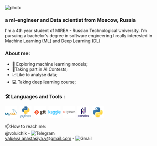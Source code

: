 
<img width="600" height="400" alt="photo" src="https://github.com/VoLuIcHiK/VoLuIcHiK/assets/90902903/399348fc-5f38-469e-b681-02563a3ba5ab">

### a ml-engineer and Data scientist from Moscow, Russia

I'm a 4th year student of MIREA - Russian Technological University. I'm pursuing a bachelor's degree in software engineering.I really interested in Machine Learning (ML) and Deep Learning (DL)

### About me:
- 📖 Exploring machine learning models;
- 🥇Taking part in AI Contests;
- 📈Like to analyse data;
- 💻 Taking deep learning course;

### :hammer_and_wrench: Languages and Tools :
<div>
  <img src="https://github.com/devicons/devicon/blob/master/icons/mysql/mysql-original-wordmark.svg" title="MySQL"  alt="MySQL" width="40" height="40"/>&nbsp;
  <img src="https://github.com/devicons/devicon/blob/master/icons/python/python-original-wordmark.svg" title="Python" alt="Puthon" width="40" height="40"/>&nbsp;
  <img src="https://github.com/devicons/devicon/blob/master/icons/git/git-original-wordmark.svg" title="Git" **alt="Git" width="40" height="40"/>&nbsp;
  <img src="https://github.com/devicons/devicon/blob/master/icons/kaggle/kaggle-original-wordmark.svg" title="Kaggle" **alt="Kaggle" width="40" height="40"/>&nbsp;
  <img src="https://github.com/devicons/devicon/blob/master/icons/pytorch/pytorch-original-wordmark.svg" title="Pytorch" **alt="Pytorch" width="40"/>&nbsp;
  <img src="https://github.com/devicons/devicon/blob/master/icons/pandas/pandas-original-wordmark.svg" title="Pandas" **alt="Pandas" width="40" height="40"/>&nbsp;
  <img src="https://github.com/devicons/devicon/blob/master/icons/python/python-original.svg" title="Pytorch" **alt="Pytorch" width="40" height="40"/>&nbsp;
</div>

📫:How to reach me:\
@voluichik - ![Telegram](https://img.shields.io/badge/Telegram-2CA5E0?style=for-the-badge&logo=telegram&logoColor=white)\
valueva.anastasiya.v@gmail.com - ![Gmail](https://img.shields.io/badge/Gmail-D14836?style=for-the-badge&logo=gmail&logoColor=white)

